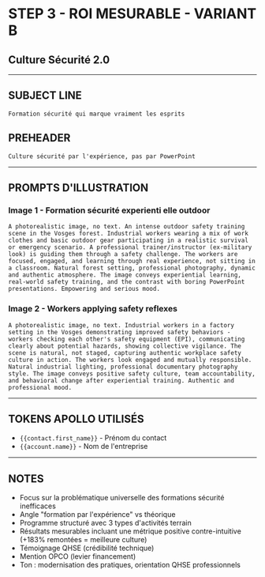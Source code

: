 # STEP 3 - ROI MESURABLE - VARIANT B
## Culture Sécurité 2.0

---

## SUBJECT LINE
```
Formation sécurité qui marque vraiment les esprits
```

## PREHEADER
```
Culture sécurité par l'expérience, pas par PowerPoint
```

---

## PROMPTS D'ILLUSTRATION

### Image 1 - Formation sécurité experienti elle outdoor
```
A photorealistic image, no text. An intense outdoor safety training scene in the Vosges forest. Industrial workers wearing a mix of work clothes and basic outdoor gear participating in a realistic survival or emergency scenario. A professional trainer/instructor (ex-military look) is guiding them through a safety challenge. The workers are focused, engaged, and learning through real experience, not sitting in a classroom. Natural forest setting, professional photography, dynamic and authentic atmosphere. The image conveys experiential learning, real-world safety training, and the contrast with boring PowerPoint presentations. Empowering and serious mood.
```

### Image 2 - Workers applying safety reflexes
```
A photorealistic image, no text. Industrial workers in a factory setting in the Vosges demonstrating improved safety behaviors - workers checking each other's safety equipment (EPI), communicating clearly about potential hazards, showing collective vigilance. The scene is natural, not staged, capturing authentic workplace safety culture in action. The workers look engaged and mutually responsible. Natural industrial lighting, professional documentary photography style. The image conveys positive safety culture, team accountability, and behavioral change after experiential training. Authentic and professional mood.
```

---

## TOKENS APOLLO UTILISÉS
- `{{contact.first_name}}` - Prénom du contact
- `{{account.name}}` - Nom de l'entreprise

---

## NOTES
- Focus sur la problématique universelle des formations sécurité inefficaces
- Angle "formation par l'expérience" vs théorique
- Programme structuré avec 3 types d'activités terrain
- Résultats mesurables incluant une métrique positive contre-intuitive (+183% remontées = meilleure culture)
- Témoignage QHSE (crédibilité technique)
- Mention OPCO (levier financement)
- Ton : modernisation des pratiques, orientation QHSE professionnels
